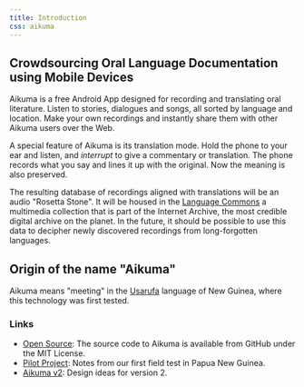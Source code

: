 ```yaml
---
title: Introduction
css: aikuma
---
```


## Crowdsourcing Oral Language Documentation using Mobile Devices

Aikuma is a free Android App designed for recording and translating oral literature.
Listen to stories, dialogues and songs, all sorted by language and location.
Make your own recordings and instantly share them with other Aikuma users over the Web.

A special feature of Aikuma is its translation mode.
Hold the phone to your ear and listen, and _interrupt_ to give a commentary or translation.
The phone records what you say and lines it up with the original.
Now the meaning is also preserved.

The resulting database of recordings aligned with translations will be an audio "Rosetta Stone".
It will be housed in the [Language Commons](http://archive.org/details/LanguageCommons) a multimedia collection that is part of the Internet Archive, the most credible digital archive on the planet.
In the future, it should be possible to use this data to decipher newly discovered recordings from long-forgotten languages.

## Origin of the name "Aikuma"

Aikuma means "meeting" in the [Usarufa](http://www.ethnologue.com/language/usa) language of New Guinea, where this technology was first tested.

### Links

* [Open Source](./open_source.html): The source code to Aikuma is available from GitHub under the MIT License.
* [Pilot Project](./pilot_project): Notes from our first field test in Papua New Guinea.
* [Aikuma v2](./design.html): Design ideas for version 2.
